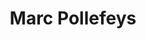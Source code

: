 ---
layout: page
title: Marc Pollefeys
img: assets/img/speakers/marc_pollefeys.png
redirect: https://people.inf.ethz.ch/marc.pollefeys/
importance: 3
category: work
---